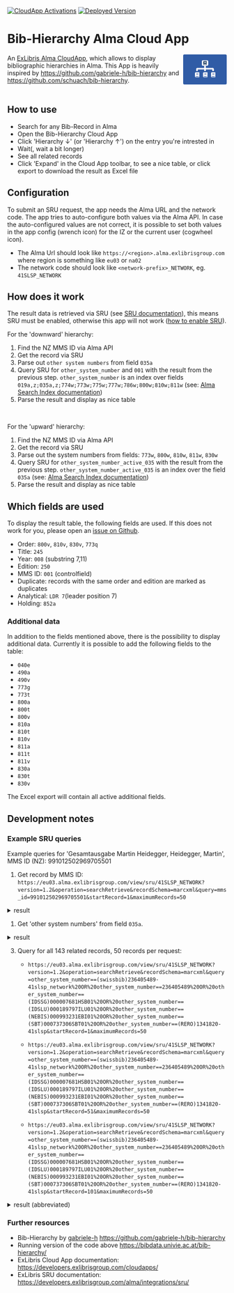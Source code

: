 <a href="https://developers.exlibrisgroup.com/appcenter/bib-hierarchy/">![CloudApp Activations](<https://img.shields.io/badge/dynamic/json?url=https%3A%2F%2Fapps01.ext.exlibrisgroup.com%2Fappstats.json&query=%24%5B%3F(%40.cloud_app_id%3D%3D'hsg-library%2Falma-bib-hierarchy')%5D.user_count&style=flat&label=Cloud%20App%20Activations>)</a>
<a href="https://developers.exlibrisgroup.com/appcenter/bib-hierarchy/">![Deployed Version](<https://img.shields.io/badge/dynamic/json?url=https%3A%2F%2Fapps01.ext.exlibrisgroup.com%2Fapps.json&query=%24%5B%3F(%40.id%3D%3D'hsg-library%2Falma-bib-hierarchy')%5D.version&label=Deployed%20Version&color=green>)</a>

# Bib-Hierarchy Alma Cloud App

<img align="right" src="./cloudapp/src/assets/app-icon.png" width="100" style="border-radius: 3px">

An [ExLibris Alma CloudApp](https://developers.exlibrisgroup.com/cloudapps/), which allows to display bibliographic hierarchies in Alma. This App is heavily inspired by https://github.com/gabriele-h/bib-hierarchy and https://github.com/schuach/bib-hierarchy.
<br>
<br>

## How to use

- Search for any Bib-Record in Alma
- Open the Bib-Hierarchy Cloud App
- Click 'Hierarchy ↓' (or 'Hierarchy ↑') on the entry you're intrested in
- Wait(, wait a bit longer)
- See all related records
- Click 'Expand' in the Cloud App toolbar, to see a nice table, or click export to download the result as Excel file

## Configuration

To submit an SRU request, the app needs the Alma URL and the network code. The app tries to auto-configure both values via the Alma API. In case the auto-configured values are not correct, it is possible to set both values in the app config (wrench icon) for the IZ or the current user (cogwheel icon).

- The Alma Url should look like `https://<region>.alma.exlibrisgroup.com` where region is something like `eu03` or `na02`
- The network code should look like `<network-prefix>_NETWORK`, eg. `41SLSP_NETWORK`

## How does it work

The result data is retrieved via SRU (see [SRU documentation](https://developers.exlibrisgroup.com/alma/integrations/sru/)), this means SRU must be enabled, otherwise this app will not work ([how to enable SRU](<https://knowledge.exlibrisgroup.com/Alma/Product_Documentation/010Alma_Online_Help_(English)/090Integrations_with_External_Systems/030Resource_Management/190SRU_SRW_Search#>)).

For the 'downward' hierarchy:

1. Find the NZ MMS ID via Alma API
2. Get the record via SRU
3. Parse out `other system numbers` from field `035a`
4. Query SRU for `other_system_number` and `001` with the result from the previous step. `other_system_number` is an index over fields `019a,z;035a,z;774w;773w;775w;777w;786w;800w;810w;811w` (see: [Alma Search Index documentation](<https://knowledge.exlibrisgroup.com/Alma/Product_Documentation/010Alma_Online_Help_(English)/Metadata_Management/180Search_Indexes/050MARC_21_Search_Indexes#Search_Index_to_MARC_21_Bibliographic_Tag_Mapping>))
5. Parse the result and display as nice table

<br>

For the 'upward' hierarchy:

1. Find the NZ MMS ID via Alma API
2. Get the record via SRU
3. Parse out the system numbers from fields: `773w`, `800w`, `810w`, `811w`, `830w`
4. Query SRU for `other_system_number_active_035` with the result from the previous step. `other_system_number_active_035` is an index over the field `035a` (see: [Alma Search Index documentation](<https://knowledge.exlibrisgroup.com/Alma/Product_Documentation/010Alma_Online_Help_(English)/Metadata_Management/180Search_Indexes/050MARC_21_Search_Indexes#Search_Index_to_MARC_21_Bibliographic_Tag_Mapping>))
5. Parse the result and display as nice table

## Which fields are used

To display the result table, the following fields are used. If this does not work for you, please open an [issue on Github](https://github.com/HSG-Library/alma-bib-hierarchy/issues).

- Order: `800v`, `810v`, `830v`, `773q`
- Title: `245`
- Year: `008` (substring 7,11)
- Edition: `250`
- MMS ID: `001` (controlfield)
- Duplicate: records with the same order and edition are marked as duplicates
- Analytical: `LDR 7`(leader position 7)
- Holding: `852a`

### Additional data

In addition to the fields mentioned above, there is the possibility to display additional data. Currently it is possible to add the following fields to the table:

- `040e`
- `490a`
- `490v`
- `773g`
- `773t`
- `800a`
- `800t`
- `800v`
- `810a`
- `810t`
- `810v`
- `811a`
- `811t`
- `811v`
- `830a`
- `830t`
- `830v`

The Excel export will contain all active additional fields.

## Development notes

### Example SRU queries

Example queries for 'Gesamtausgabe Martin Heidegger, Heidegger, Martin', MMS ID (NZ): 991012502969705501

1. Get record by MMS ID: `https://eu03.alma.exlibrisgroup.com/view/sru/41SLSP_NETWORK?version=1.2&operation=searchRetrieve&recordSchema=marcxml&query=mms_id=991012502969705501&startRecord=1&maximumRecords=50`
<details>
<summary>result</summary>

```xml
<?xml version="1.0" encoding="UTF-8" standalone="no"?><searchRetrieveResponse xmlns="http://www.loc.gov/zing/srw/">
  <version>1.2</version>
  <numberOfRecords>1</numberOfRecords>
  <records>
    <record>
      <recordSchema>marcxml</recordSchema>
      <recordPacking>xml</recordPacking>
      <recordData>
        <record xmlns="http://www.loc.gov/MARC21/slim">
          <leader>02482nam a2200529 ca4500</leader>
          <controlfield tag="001">991012502969705501</controlfield>
          <controlfield tag="005">20220614110045.0</controlfield>
          <controlfield tag="008">201012m19752022gw            00| | ger^^</controlfield>
          <datafield ind1=" " ind2=" " tag="019">
            <subfield code="a">Übergeordnete Aufnahme = Niveau supérieur = Livello superiore</subfield>
            <subfield code="5">SLSP/2020</subfield>
          </datafield>
          <datafield ind1=" " ind2=" " tag="035">
            <subfield code="a">(swissbib)236405489-41slsp_network</subfield>
          </datafield>
          <datafield ind1=" " ind2=" " tag="035">
            <subfield code="a">236405489</subfield>
            <subfield code="9">ExL</subfield>
          </datafield>
          <datafield ind1=" " ind2=" " tag="035">
            <subfield code="a">(IDSSG)000007681HSB01</subfield>
          </datafield>
          <datafield ind1=" " ind2=" " tag="035">
            <subfield code="a">(IDSLU)000189797ILU01</subfield>
          </datafield>
          <datafield ind1=" " ind2=" " tag="035">
            <subfield code="a">(NEBIS)000993231EBI01</subfield>
          </datafield>
          <datafield ind1=" " ind2=" " tag="035">
            <subfield code="a">(SBT)000737306SBT01</subfield>
          </datafield>
          <datafield ind1=" " ind2=" " tag="035">
            <subfield code="a">(RERO)1341820-41slsp</subfield>
          </datafield>
          <datafield ind1=" " ind2=" " tag="040">
            <subfield code="a">SzZuIDS HSG</subfield>
            <subfield code="b">ger</subfield>
            <subfield code="e">rda</subfield>
            <subfield code="d">CH-ZuSLS</subfield>
          </datafield>
          <datafield ind1=" " ind2="7" tag="072">
            <subfield code="a">100</subfield>
            <subfield code="2">IDS LU</subfield>
          </datafield>
          <datafield ind1=" " ind2="7" tag="072">
            <subfield code="a">ph</subfield>
            <subfield code="2">rero</subfield>
          </datafield>
          <datafield ind1=" " ind2=" " tag="084">
            <subfield code="a">CI 2600</subfield>
            <subfield code="2">rvk</subfield>
          </datafield>
          <datafield ind1="1" ind2=" " tag="100">
            <subfield code="6">880-01</subfield>
            <subfield code="a">Heidegger, Martin</subfield>
            <subfield code="d">1889-1976</subfield>
            <subfield code="0">(DE-588)118547798</subfield>
            <subfield code="4">aut</subfield>
          </datafield>
          <datafield ind1="1" ind2=" " tag="880">
            <subfield code="6">100-01</subfield>
            <subfield code="a">Heidegger, Martin</subfield>
            <subfield code="0">(SBT11)000003924</subfield>
            <subfield code="4">aut</subfield>
          </datafield>
          <datafield ind1="1" ind2=" " tag="880">
            <subfield code="6">100-01</subfield>
            <subfield code="a">Heidegger, Martin</subfield>
            <subfield code="d">1889-1976</subfield>
            <subfield code="0">(IDREF)026917548</subfield>
            <subfield code="4">aut</subfield>
          </datafield>
          <datafield ind1="1" ind2="0" tag="240">
            <subfield code="a">Werke</subfield>
          </datafield>
          <datafield ind1="1" ind2="0" tag="245">
            <subfield code="a">Gesamtausgabe</subfield>
            <subfield code="c">Martin Heidegger</subfield>
          </datafield>
          <datafield ind1=" " ind2="1" tag="264">
            <subfield code="a">Frankfurt am Main</subfield>
            <subfield code="b">Vittorio Klostermann</subfield>
            <subfield code="c">1975-[2022]</subfield>
          </datafield>
          <datafield ind1=" " ind2=" " tag="300">
            <subfield code="a">102 Bände</subfield>
            <subfield code="c">21 cm</subfield>
          </datafield>
          <datafield ind1=" " ind2=" " tag="336">
            <subfield code="b">txt</subfield>
            <subfield code="2">rdacontent</subfield>
          </datafield>
          <datafield ind1=" " ind2=" " tag="337">
            <subfield code="b">n</subfield>
            <subfield code="2">rdamedia</subfield>
          </datafield>
          <datafield ind1=" " ind2=" " tag="338">
            <subfield code="b">nc</subfield>
            <subfield code="2">rdacarrier</subfield>
          </datafield>
          <datafield ind1=" " ind2=" " tag="500">
            <subfield code="a">Werk gegliedert in 4 Abteilungen (Einzelbände durchgehend numeriert): 1. Abteilung = Band 1-16: Veröffentlichte Schriften ; 2. Abteilung = Band 17-63: Vorlesungen ; 3. Abteilung   = Band 64-81: Unveröffentlichte Abhandlungen, Vorträge - Gedachtes ; 4. Abteilung = Band 82-102: Hinweise und Aufzeichnungen</subfield>
          </datafield>
          <datafield ind1=" " ind2=" " tag="500">
            <subfield code="a">2. Abteilung: Vorlesungen 1919-1944, aufgeteilt in: Marburger Vorlesungen und Freiburger Vorlesungen</subfield>
          </datafield>
          <datafield ind1=" " ind2=" " tag="500">
            <subfield code="a">Hier auch später erschienene Auflagen</subfield>
          </datafield>
          <datafield ind1="1" ind2="7" tag="600">
            <subfield code="a">Heidegger, Martin</subfield>
            <subfield code="d">1889-1976</subfield>
            <subfield code="0">(DE-588)118547798</subfield>
            <subfield code="2">gnd</subfield>
          </datafield>
          <datafield ind1="1" ind2="7" tag="600">
            <subfield code="a">Heidegger, Martin</subfield>
            <subfield code="d">1889-1976</subfield>
            <subfield code="0">(IDREF)026917548</subfield>
            <subfield code="2">idref</subfield>
          </datafield>
          <datafield ind1=" " ind2="7" tag="650">
            <subfield code="a">Philosophie</subfield>
            <subfield code="2">gnd</subfield>
            <subfield code="0">(DE-588)4045791-6</subfield>
          </datafield>
          <datafield ind1=" " ind2="7" tag="650">
            <subfield code="a">DEUTSCHLAND (MITTELEUROPA). BUNDESREPUBLIK DEUTSCHLAND</subfield>
            <subfield code="9">ger</subfield>
            <subfield code="0">(ETHUDK)000041967</subfield>
            <subfield code="2">ethudk</subfield>
          </datafield>
          <datafield ind1=" " ind2="7" tag="650">
            <subfield code="a">GESAMMELTE WERKE EINZELNER VERFASSER</subfield>
            <subfield code="9">ger</subfield>
            <subfield code="0">(ETHUDK)000009346</subfield>
            <subfield code="2">ethudk</subfield>
          </datafield>
          <datafield ind1=" " ind2="7" tag="650">
            <subfield code="a">PHILOSOPHIE</subfield>
            <subfield code="9">ger</subfield>
            <subfield code="0">(ETHUDK)000009365</subfield>
            <subfield code="2">ethudk</subfield>
          </datafield>
          <datafield ind1=" " ind2="7" tag="650">
            <subfield code="a">Philosophie allemande</subfield>
            <subfield code="0">(RERO)A023098320</subfield>
            <subfield code="2">rero</subfield>
          </datafield>
          <datafield ind1=" " ind2="7" tag="651">
            <subfield code="a">Allemagne</subfield>
            <subfield code="y">20e siècle</subfield>
            <subfield code="0">(IDREF)027268969</subfield>
            <subfield code="2">idref</subfield>
          </datafield>
          <datafield ind1=" " ind2="7" tag="650">
            <subfield code="a">"1889/1976"</subfield>
            <subfield code="2">ethudk</subfield>
          </datafield>
          <datafield ind1=" " ind2=" " tag="690">
            <subfield code="a">Existenzialphilosophie. A.</subfield>
            <subfield code="2">rzs-L1</subfield>
          </datafield>
          <datafield ind1=" " ind2=" " tag="690">
            <subfield code="a">Philosophie, 20. Jh.</subfield>
            <subfield code="2">uzb-VI</subfield>
          </datafield>
          <datafield ind1=" " ind2=" " tag="691">
            <subfield code="e">193</subfield>
            <subfield code="a">Filosofia occidentale moderna. Germania e Austria</subfield>
            <subfield code="2">usi-TE</subfield>
          </datafield>
          <datafield ind1="0" ind2="1" tag="852">
            <subfield code="a">41SLSP_UGE</subfield>
            <subfield code="6">991009242179705502</subfield>
            <subfield code="9">P</subfield>
          </datafield>
          <datafield ind1="0" ind2="1" tag="852">
            <subfield code="a">41SLSP_UZB</subfield>
            <subfield code="6">990009932310205508</subfield>
            <subfield code="9">P</subfield>
          </datafield>
          <datafield ind1="0" ind2="1" tag="852">
            <subfield code="a">41SLSP_ZHK</subfield>
            <subfield code="6">990009932310205512</subfield>
            <subfield code="9">P</subfield>
          </datafield>
          <datafield ind1="0" ind2="1" tag="852">
            <subfield code="a">41SLSP_FHO</subfield>
            <subfield code="6">99116697746005515</subfield>
            <subfield code="9">P</subfield>
          </datafield>
          <datafield ind1="0" ind2="1" tag="852">
            <subfield code="a">41SLSP_HSG</subfield>
            <subfield code="6">9976810105506</subfield>
            <subfield code="9">P</subfield>
          </datafield>
          <datafield ind1="0" ind2="1" tag="852">
            <subfield code="a">41SLSP_UNE</subfield>
            <subfield code="6">991001759499705517</subfield>
            <subfield code="9">P</subfield>
          </datafield>
          <datafield ind1="0" ind2="1" tag="852">
            <subfield code="a">41SLSP_FNW</subfield>
            <subfield code="6">990009932310205518</subfield>
            <subfield code="9">P</subfield>
          </datafield>
          <datafield ind1="0" ind2="1" tag="852">
            <subfield code="a">41SLSP_ETH</subfield>
            <subfield code="6">990009932310205503</subfield>
            <subfield code="9">P</subfield>
          </datafield>
          <datafield ind1="0" ind2="1" tag="852">
            <subfield code="a">41SLSP_RZS</subfield>
            <subfield code="6">991897970105505</subfield>
            <subfield code="9">P</subfield>
          </datafield>
          <datafield ind1="0" ind2="1" tag="852">
            <subfield code="a">41SLSP_USI</subfield>
            <subfield code="6">990007373060205507</subfield>
            <subfield code="9">P</subfield>
          </datafield>
          <datafield ind1="0" ind2="1" tag="852">
            <subfield code="a">41SLSP_BCUFR</subfield>
            <subfield code="6">991000697029705509</subfield>
            <subfield code="9">P</subfield>
          </datafield>
          <datafield ind1="0" ind2="1" tag="852">
            <subfield code="a">41SLSP_VGE</subfield>
            <subfield code="6">991013047529705524</subfield>
            <subfield code="9">P</subfield>
          </datafield>
          <datafield ind1=" " ind2=" " tag="900">
            <subfield code="d">IDSZ2zbzswk200101b</subfield>
            <subfield code="e">IDSZ2baur</subfield>
          </datafield>
          <datafield ind1=" " ind2=" " tag="903">
            <subfield code="a">RERO-SIGN</subfield>
            <subfield code="5">UNIGE/20221406/lag</subfield>
          </datafield>
        </record>
      </recordData>
      <recordIdentifier>991012502969705501</recordIdentifier>
      <recordPosition>1</recordPosition>
    </record>
  </records>
  <extraResponseData xmlns:xb="http://www.exlibris.com/repository/search/xmlbeans/">
    <xb:exact>true</xb:exact>
    <xb:responseDate>2022-12-22T09:59:07+0100</xb:responseDate>
  </extraResponseData>
</searchRetrieveResponse>
```

</details>

1. Get 'other system numbers' from field `035a`.
<details>
<summary>result</summary>

```
0: "(swissbib)236405489-41slsp_network"
1: "236405489"
2: "(IDSSG)000007681HSB01"
3: "(IDSLU)000189797ILU01"
4: "(NEBIS)000993231EBI01"
5: "(SBT)000737306SBT01"
6: "(RERO)1341820-41slsp"
```

</details>

3. Query for all 143 related records, 50 records per request:

   - `https://eu03.alma.exlibrisgroup.com/view/sru/41SLSP_NETWORK?version=1.2&operation=searchRetrieve&recordSchema=marcxml&query=other_system_number==(swissbib)236405489-41slsp_network%20OR%20other_system_number==236405489%20OR%20other_system_number==(IDSSG)000007681HSB01%20OR%20other_system_number==(IDSLU)000189797ILU01%20OR%20other_system_number==(NEBIS)000993231EBI01%20OR%20other_system_number==(SBT)000737306SBT01%20OR%20other_system_number==(RERO)1341820-41slsp&startRecord=1&maximumRecords=50`

   - `https://eu03.alma.exlibrisgroup.com/view/sru/41SLSP_NETWORK?version=1.2&operation=searchRetrieve&recordSchema=marcxml&query=other_system_number==(swissbib)236405489-41slsp_network%20OR%20other_system_number==236405489%20OR%20other_system_number==(IDSSG)000007681HSB01%20OR%20other_system_number==(IDSLU)000189797ILU01%20OR%20other_system_number==(NEBIS)000993231EBI01%20OR%20other_system_number==(SBT)000737306SBT01%20OR%20other_system_number==(RERO)1341820-41slsp&startRecord=51&maximumRecords=50`

   - `https://eu03.alma.exlibrisgroup.com/view/sru/41SLSP_NETWORK?version=1.2&operation=searchRetrieve&recordSchema=marcxml&query=other_system_number==(swissbib)236405489-41slsp_network%20OR%20other_system_number==236405489%20OR%20other_system_number==(IDSSG)000007681HSB01%20OR%20other_system_number==(IDSLU)000189797ILU01%20OR%20other_system_number==(NEBIS)000993231EBI01%20OR%20other_system_number==(SBT)000737306SBT01%20OR%20other_system_number==(RERO)1341820-41slsp&startRecord=101&maximumRecords=50`

<details>
<summary>result (abbreviated)</summary>

```xml
<?xml version="1.0" encoding="UTF-8" standalone="no"?><searchRetrieveResponse xmlns="http://www.loc.gov/zing/srw/">
  <version>1.2</version>
  <numberOfRecords>143</numberOfRecords>
  <records>
    <record>
      <recordSchema>marcxml</recordSchema>
      <recordPacking>xml</recordPacking>
      <recordData>
        <record xmlns="http://www.loc.gov/MARC21/slim">
          <leader>02032nam a2200481 c 4500</leader>
          <controlfield tag="001">991107550739705501</controlfield>
          <controlfield tag="005">20201222230245.0</controlfield>
          <controlfield tag="008">201012t19901990gw ||||| |||| 00| ||ger d</controlfield>
          <datafield ind1="7" ind2=" " tag="024">
            <subfield code="a">http://catalogue.bnf.fr/ark:/12148/cb35461626k</subfield>
            <subfield code="2">uri</subfield>
          </datafield>
          <datafield ind1=" " ind2=" " tag="035">
            <subfield code="a">(swissbib)238971651-41slsp_network</subfield>
          </datafield>
          <datafield ind1=" " ind2=" " tag="035">
            <subfield code="a">238971651</subfield>
            <subfield code="9">ExL</subfield>
          </datafield>
          <datafield ind1=" " ind2=" " tag="035">
            <subfield code="a">(RERO)1342997-41slsp</subfield>
          </datafield>
          <datafield ind1=" " ind2=" " tag="035">
            <subfield code="a">(NEBIS)000589647EBI01</subfield>
          </datafield>
          <datafield ind1=" " ind2=" " tag="035">
            <subfield code="a">(IDSLU)000119139ILU01</subfield>
          </datafield>
          <datafield ind1=" " ind2=" " tag="040">
            <subfield code="a">RERO nebpun</subfield>
            <subfield code="d">CH-ZuSLS</subfield>
          </datafield>
          <datafield ind1=" " ind2="7" tag="072">
            <subfield code="a">ph</subfield>
            <subfield code="2">rero</subfield>
          </datafield>
          <datafield ind1=" " ind2="7" tag="072">
            <subfield code="a">100</subfield>
            <subfield code="2">IDS LU</subfield>
          </datafield>
          <datafield ind1=" " ind2=" " tag="084">
            <subfield code="a">CI 2600</subfield>
            <subfield code="2">rvk</subfield>
          </datafield>
          <datafield ind1="1" ind2=" " tag="100">
            <subfield code="a">Heidegger, Martin</subfield>
            <subfield code="d">1889-1976</subfield>
            <subfield code="0">(DE-588)118547798</subfield>
            <subfield code="6">880-01</subfield>
          </datafield>
          <datafield ind1="1" ind2=" " tag="880">
            <subfield code="6">100-01</subfield>
            <subfield code="a">Heidegger, Martin</subfield>
            <subfield code="d">1889-1976</subfield>
            <subfield code="0">(IDREF)026917548</subfield>
            <subfield code="4">cre</subfield>
          </datafield>
          <datafield ind1="1" ind2="0" tag="245">
            <subfield code="a">1. Nietzsches Metaphysik</subfield>
            <subfield code="b">2. Einleitung in die Philosophie : Denken und Dichten : [Vorlesung Wintersemester 1941/42 (angekündigt, aber nicht gehalten) und abgebrochene Vorlesung Wintersemester 1944/45]</subfield>
            <subfield code="c">Martin Heidegger ; [hrsg. von Petra Jaeger]</subfield>
          </datafield>
          <datafield ind1="1" ind2=" " tag="246">
            <subfield code="a">Einleitung in die Philosophie</subfield>
          </datafield>
          <datafield ind1=" " ind2="1" tag="264">
            <subfield code="a">Frankfurt am Main</subfield>
            <subfield code="b">V. Klostermann</subfield>
            <subfield code="c">[1990]</subfield>
          </datafield>
          <datafield ind1=" " ind2="4" tag="264">
            <subfield code="c">© 1990</subfield>
          </datafield>
          <datafield ind1=" " ind2=" " tag="300">
            <subfield code="a">VII, 162 S.</subfield>
            <subfield code="b">Faksim.</subfield>
            <subfield code="c">21 cm</subfield>
          </datafield>
          <datafield ind1=" " ind2=" " tag="336">
            <subfield code="b">txt</subfield>
            <subfield code="2">rdacontent</subfield>
          </datafield>
          <datafield ind1=" " ind2=" " tag="337">
            <subfield code="b">n</subfield>
            <subfield code="2">rdamedia</subfield>
          </datafield>
          <datafield ind1=" " ind2=" " tag="338">
            <subfield code="b">nc</subfield>
            <subfield code="2">rdacarrier</subfield>
          </datafield>
          <datafield ind1="1" ind2=" " tag="490">
            <subfield code="a">Gesamtausgabe / Martin Heidegger</subfield>
            <subfield code="v">Bd. 50</subfield>
          </datafield>
          <datafield ind1="1" ind2="7" tag="600">
            <subfield code="a">Nietzsche, Friedrich</subfield>
            <subfield code="d">1844-1900</subfield>
            <subfield code="0">(IDREF)086200038</subfield>
            <subfield code="2">idref</subfield>
          </datafield>
          <datafield ind1="1" ind2="7" tag="600">
            <subfield code="a">Nietzsche, Friedrich</subfield>
            <subfield code="2">idszbz</subfield>
          </datafield>
          <datafield ind1="1" ind2="7" tag="600">
            <subfield code="a">Nietzsche, Friedrich</subfield>
            <subfield code="d">1844-1900</subfield>
            <subfield code="0">(DE-588)118587943</subfield>
            <subfield code="2">gnd</subfield>
          </datafield>
          <datafield ind1=" " ind2="7" tag="650">
            <subfield code="a">Métaphysique</subfield>
            <subfield code="0">(RERO)A021003345</subfield>
            <subfield code="2">rero</subfield>
          </datafield>
          <datafield ind1=" " ind2="7" tag="650">
            <subfield code="a">Metaphysik</subfield>
            <subfield code="2">idszbz</subfield>
          </datafield>
          <datafield ind1=" " ind2="7" tag="650">
            <subfield code="a">Philosophie</subfield>
            <subfield code="2">idszbz</subfield>
          </datafield>
          <datafield ind1=" " ind2="7" tag="650">
            <subfield code="a">ALLGEMEINE METAPHYSIK (PHILOSOPHIE)</subfield>
            <subfield code="9">ger</subfield>
            <subfield code="0">(ETHUDK)000009377</subfield>
            <subfield code="2">ethudk</subfield>
          </datafield>
          <datafield ind1=" " ind2="7" tag="655">
            <subfield code="a">Einführung</subfield>
            <subfield code="2">idszbz</subfield>
          </datafield>
          <datafield ind1="1" ind2="2" tag="700">
            <subfield code="a">Heidegger, Martin</subfield>
            <subfield code="t">Nietzsches Metaphysik</subfield>
          </datafield>
          <datafield ind1="1" ind2="2" tag="700">
            <subfield code="a">Heidegger, Martin</subfield>
            <subfield code="t">Einleitung in die Philosophie</subfield>
          </datafield>
          <datafield ind1="1" ind2=" " tag="700">
            <subfield code="a">Jaeger, Petra</subfield>
            <subfield code="0">(IDREF)028415213</subfield>
          </datafield>
          <datafield ind1="0" ind2="2" tag="740">
            <subfield code="a">2. Einleitung in die Philosophie</subfield>
          </datafield>
          <datafield ind1="1" ind2=" " tag="800">
            <subfield code="a">Heidegger, Martin</subfield>
            <subfield code="d">1889-1976</subfield>
            <subfield code="t">Werke</subfield>
            <subfield code="v">50</subfield>
            <subfield code="w">(IDSLU)000189797ILU01</subfield>
          </datafield>
          <datafield ind1="0" ind2="1" tag="852">
            <subfield code="a">41SLSP_UGE</subfield>
            <subfield code="6">991005417919705502</subfield>
            <subfield code="9">P</subfield>
          </datafield>
          <datafield ind1="0" ind2="1" tag="852">
            <subfield code="a">41SLSP_UZB</subfield>
            <subfield code="6">990005896470205508</subfield>
            <subfield code="9">P</subfield>
          </datafield>
          <datafield ind1="0" ind2="1" tag="852">
            <subfield code="a">41SLSP_ETH</subfield>
            <subfield code="6">990005896470205503</subfield>
            <subfield code="9">P</subfield>
          </datafield>
          <datafield ind1="0" ind2="1" tag="852">
            <subfield code="a">41SLSP_RZS</subfield>
            <subfield code="6">991191390105505</subfield>
            <subfield code="9">P</subfield>
          </datafield>
          <datafield ind1="0" ind2="1" tag="852">
            <subfield code="a">41SLSP_BCUFR</subfield>
            <subfield code="6">991000859769705509</subfield>
            <subfield code="9">P</subfield>
          </datafield>
          <datafield ind1="0" ind2="1" tag="852">
            <subfield code="a">41SLSP_VGE</subfield>
            <subfield code="6">991002129669705524</subfield>
            <subfield code="9">P</subfield>
          </datafield>
          <datafield ind1=" " ind2=" " tag="900">
            <subfield code="a">REROnoselfmerge</subfield>
          </datafield>
        </record>
      </recordData>
      <recordIdentifier>991107550739705501</recordIdentifier>
      <recordPosition>1</recordPosition>
    </record>
    <record>
      <recordSchema>marcxml</recordSchema>
      <recordPacking>xml</recordPacking>
      <recordData>
        <record xmlns="http://www.loc.gov/MARC21/slim">
          <leader>05545nam a2200817 c 4500</leader>
          <controlfield tag="001">991134663009705501</controlfield>
          <controlfield tag="005">20220921201945.0</controlfield>
          <controlfield tag="008">201011s2012    gw            00| | ger|d</controlfield>
          <datafield ind1=" " ind2=" " tag="020">
            <subfield code="a">9783465037255</subfield>
            <subfield code="c">(kt)</subfield>
          </datafield>
          <datafield ind1=" " ind2=" " tag="020">
            <subfield code="a">9783465037262</subfield>
            <subfield code="c">(Ln)</subfield>
          </datafield>
          <datafield ind1=" " ind2=" " tag="035">
            <subfield code="a">(swissbib)218332912-41slsp_network</subfield>
          </datafield>
          <datafield ind1=" " ind2=" " tag="035">
            <subfield code="a">218332912</subfield>
            <subfield code="9">ExL</subfield>
          </datafield>
          <datafield ind1=" " ind2=" " tag="035">
            <subfield code="a">(NEBIS)006908863EBI01</subfield>
          </datafield>
          <datafield ind1=" " ind2=" " tag="035">
            <subfield code="a">(RERO)R006371575-41slsp</subfield>
          </datafield>
          <datafield ind1=" " ind2=" " tag="035">
            <subfield code="a">(IDSBB)005753658DSV01</subfield>
          </datafield>
          <datafield ind1=" " ind2=" " tag="035">
            <subfield code="a">(IDSLU)001023910ILU01</subfield>
          </datafield>
          <datafield ind1=" " ind2=" " tag="035">
            <subfield code="a">(IDSSG)000544914HSB01</subfield>
          </datafield>
          <datafield ind1=" " ind2=" " tag="040">
            <subfield code="a">RERO gevbge</subfield>
            <subfield code="d">CH-ZuSLS</subfield>
          </datafield>
          <datafield ind1=" " ind2="7" tag="072">
            <subfield code="a">ph</subfield>
            <subfield code="2">rero</subfield>
          </datafield>
          <datafield ind1=" " ind2="7" tag="072">
            <subfield code="a">ph</subfield>
            <subfield code="2">SzZuIDS BS/BE</subfield>
          </datafield>
          <datafield ind1=" " ind2="7" tag="072">
            <subfield code="a">100</subfield>
            <subfield code="2">IDS LU</subfield>
          </datafield>
          <datafield ind1="0" ind2="4" tag="082">
            <subfield code="a">193</subfield>
            <subfield code="2">19</subfield>
          </datafield>
          <datafield ind1="1" ind2="4" tag="082">
            <subfield code="a">193</subfield>
            <subfield code="2">22</subfield>
          </datafield>
          <datafield ind1=" " ind2=" " tag="084">
            <subfield code="a">CI 2600</subfield>
            <subfield code="2">rvk</subfield>
          </datafield>
          <datafield ind1="1" ind2=" " tag="100">
            <subfield code="a">Heidegger, Martin</subfield>
            <subfield code="d">1889-1976</subfield>
            <subfield code="0">(DE-588)118547798</subfield>
            <subfield code="6">880-01</subfield>
          </datafield>
          <datafield ind1="1" ind2=" " tag="880">
            <subfield code="6">100-01</subfield>
            <subfield code="a">Heidegger, Martin</subfield>
            <subfield code="d">1889-1976</subfield>
            <subfield code="0">(IDREF)026917548</subfield>
            <subfield code="4">cre</subfield>
          </datafield>
          <datafield ind1="1" ind2="0" tag="245">
            <subfield code="a">&lt;&lt;Der&gt;&gt; Anfang der Abendländischen Philosophie</subfield>
            <subfield code="b">; Auslegung des Anaximander und Parmenides</subfield>
            <subfield code="c">Martin Heidegger ; hrsg. von Peter Trawny</subfield>
          </datafield>
          <datafield ind1=" " ind2="1" tag="264">
            <subfield code="a">Frankfurt am Main</subfield>
            <subfield code="b">Klostermann</subfield>
            <subfield code="c">2012</subfield>
          </datafield>
          <datafield ind1=" " ind2=" " tag="300">
            <subfield code="a">272 S.</subfield>
            <subfield code="c">22 cm</subfield>
          </datafield>
          <datafield ind1=" " ind2=" " tag="336">
            <subfield code="b">txt</subfield>
            <subfield code="2">rdacontent</subfield>
          </datafield>
          <datafield ind1=" " ind2=" " tag="337">
            <subfield code="b">n</subfield>
            <subfield code="2">rdamedia</subfield>
          </datafield>
          <datafield ind1=" " ind2=" " tag="338">
            <subfield code="b">nc</subfield>
            <subfield code="2">rdacarrier</subfield>
          </datafield>
          <datafield ind1="1" ind2=" " tag="490">
            <subfield code="a">Gesamtausgabe / Martin Heidegger</subfield>
            <subfield code="v">Band 35</subfield>
            <subfield code="a">Abt. 2, Vorlesungen 1919-1944</subfield>
          </datafield>
          <datafield ind1="1" ind2=" " tag="490">
            <subfield code="a">Vorlesungen 1919-1944 / Martin Heidegger</subfield>
          </datafield>
          <datafield ind1=" " ind2=" " tag="500">
            <subfield code="a">Freiburger Vorlesung Sommersemester 1932</subfield>
          </datafield>
          <datafield ind1="0" ind2=" " tag="505">
            <subfield code="a">Freiburger Vorlesung Sommersemester 1932</subfield>
          </datafield>
          <datafield ind1="0" ind2="7" tag="600">
            <subfield code="a">Anaximander</subfield>
            <subfield code="2">idszbz</subfield>
          </datafield>
          <datafield ind1="0" ind2="7" tag="600">
            <subfield code="a">Parmenides</subfield>
            <subfield code="2">idszbz</subfield>
          </datafield>
          <datafield ind1="0" ind2="7" tag="600">
            <subfield code="a">Anaximander</subfield>
            <subfield code="c">Milesius</subfield>
            <subfield code="d">v610-v546</subfield>
            <subfield code="0">(DE-588)118645102</subfield>
            <subfield code="2">gnd</subfield>
          </datafield>
          <datafield ind1="0" ind2="7" tag="600">
            <subfield code="a">Parmenides</subfield>
            <subfield code="d">v515-v445</subfield>
            <subfield code="t">De natura</subfield>
            <subfield code="0">(DE-588)4273864-7</subfield>
            <subfield code="2">gnd</subfield>
          </datafield>
          <datafield ind1="0" ind2="0" tag="600">
            <subfield code="a">Anaximander</subfield>
          </datafield>
          <datafield ind1="0" ind2="0" tag="600">
            <subfield code="a">Parmenides</subfield>
          </datafield>
          <datafield ind1="0" ind2="7" tag="600">
            <subfield code="a">Anaximandre</subfield>
            <subfield code="d">0610?-0547? av. J.-C.</subfield>
            <subfield code="0">(IDREF)031250386</subfield>
            <subfield code="2">idref</subfield>
          </datafield>
          <datafield ind1="0" ind2="7" tag="600">
            <subfield code="a">Parménide d'Élée</subfield>
            <subfield code="d">0515?-0440? av. J.-C.</subfield>
            <subfield code="0">(IDREF)027058697</subfield>
            <subfield code="2">idref</subfield>
          </datafield>
          <datafield ind1=" " ind2="7" tag="648">
            <subfield code="a">Geschichte 1932</subfield>
            <subfield code="2">idszbz</subfield>
          </datafield>
          <datafield ind1=" " ind2="7" tag="648">
            <subfield code="a">Geschichte 1900-1950</subfield>
            <subfield code="2">idszbz</subfield>
          </datafield>
          <datafield ind1=" " ind2="7" tag="650">
            <subfield code="a">Philosophie</subfield>
            <subfield code="2">idszbz</subfield>
          </datafield>
          <datafield ind1=" " ind2="7" tag="650">
            <subfield code="a">Logik</subfield>
            <subfield code="0">(DE-588)4036202-4</subfield>
            <subfield code="2">gnd</subfield>
          </datafield>
          <datafield ind1=" " ind2="7" tag="650">
            <subfield code="a">Sein</subfield>
            <subfield code="0">(DE-588)4054329-8</subfield>
            <subfield code="2">gnd</subfield>
          </datafield>
          <datafield ind1=" " ind2="7" tag="650">
            <subfield code="a">Sprache</subfield>
            <subfield code="0">(DE-588)4056449-6</subfield>
            <subfield code="2">gnd</subfield>
          </datafield>
          <datafield ind1=" " ind2="0" tag="650">
            <subfield code="a">Philosophy</subfield>
          </datafield>
          <datafield ind1=" " ind2="0" tag="650">
            <subfield code="a">Pre-Socratic philosophers</subfield>
          </datafield>
          <datafield ind1=" " ind2="7" tag="650">
            <subfield code="a">philosophie - origine</subfield>
            <subfield code="0">(RERO)A010131488</subfield>
            <subfield code="2">rerovoc</subfield>
          </datafield>
          <datafield ind1=" " ind2="7" tag="650">
            <subfield code="a">Philosophie grecque</subfield>
            <subfield code="0">(RERO)A021003850</subfield>
            <subfield code="2">rero</subfield>
          </datafield>
          <datafield ind1=" " ind2="7" tag="655">
            <subfield code="a">Quelle</subfield>
            <subfield code="2">idszbz</subfield>
          </datafield>
          <datafield ind1=" " ind2="7" tag="655">
            <subfield code="a">[Enseignements]</subfield>
            <subfield code="0">(RERO)A025744762</subfield>
            <subfield code="2">rero</subfield>
          </datafield>
          <datafield ind1=" " ind2=" " tag="690">
            <subfield code="a">Auslegung; Übersetzung; Fragment; Einleitung; Satz; Gang; Abgrenzung; Berufung; Entdeckung; Entfaltung; Erfahrung; Erinnerung; Meinung; Philosophie; Transzendenz; Täuschung; Gehalt; Macht; Sprache</subfield>
            <subfield code="2">idssg-J</subfield>
          </datafield>
          <datafield ind1=" " ind2=" " tag="690">
            <subfield code="a">Seinsfrage; Grunderscheinung; Seinsverständnis; Selbsttäuschung; A-Fragment; Daß-Sein; Fragwürdigkeit; Menschsein; Satzstück; So-Sein; Tatbestand; Umrisslosigkeit; Un-Ruhe; Un-Verhältnis; Wahr-Sein; Was-Sein; Zwischenbetrachtung; Erscheinungsgeschichte; Existenzbegriff; Fraglichwerden; Grundfrage; Maßgabe; Nicht-Seiendes; Reihenfolge; Rückgang; Sich-Loslassen; Wesensmacht; Wesenssatz; Zeitsatz; Zur-Herrschaft-Kommen; Frageweise; Fragloseste; Grundgeschehnis; Stellungnahme</subfield>
            <subfield code="2">idssg-J</subfield>
          </datafield>
          <datafield ind1=" " ind2=" " tag="690">
            <subfield code="a">ausdrückliche Entfaltung; möglicher Weg; unzureichende Bedeutung; abendländische Philosophie; abschließende Beurteilung; anderer Spruch; anfänglicher Anfang; anfängliche Frage; begründendes Sagen; bejahend Ofuiaxa; bekanntes Seiendes; bekannte Vielfältigkeit; drittes Kapitel; drittes Stück; dritter Teil; eigene Interpretation; einfach-einzig Selbigkeit; einheitlicher Gehalt; endgültiges Ausbleiben; endgültige Fassung; ermächtigende Macht; erste Besinnung; erster Gang; erste Gruppe; erstes Kapitel; erstes Stück; erster Teil; herrschaftlicher Ausgang; heutige Situation; indirekter Beweis; innere Mitte; innere Zusammengehörigkeit; landläufige Übersetzung; leitende Hinsicht; letzte Frage; nächste Nähe; rechte Wegweisung; rechtlich-sittliche Bedeutung; unbekannt Sem; ungefragte Seinsfrage; unmöglicher Weg; verborgener Anfang; verneinend Af; verschiedene Frageweise; verstandene Unvollendbarkeit; volle Fassung; vorbereitende Besinnung; völlige Entwürdigung; weitere Klärung; wirkliches Fragen; zusammenhängende Entfaltung; zweiter Gang; zweite Gruppe; zweites Kapitel; zweites Satzstück; zweites Stück; zweiter Teil</subfield>
            <subfield code="2">idssg-J</subfield>
          </datafield>
          <datafield ind1=" " ind2=" " tag="690">
            <subfield code="a">Griechenland C4EUGR; Deutschland C4EUGE; Nigeria C6NIGR; Welt C00WOR</subfield>
            <subfield code="2">idssg-J</subfield>
          </datafield>
          <datafield ind1=" " ind2=" " tag="690">
            <subfield code="a">Anaximander; Ede Andere; Existieren Existenz Abgrenzung; Friedrich Nietzsche; Jaspers; Kaiä tfyv toö xpövou; Kierkegaard; Kotö tö xperöv; Martin HEIDEGGER; Parmenides; S. Jahrhundert; Sophokles; Vittorio LOSTERMANN; ÄY vr xov; Äpxtl tcdv övtcov</subfield>
            <subfield code="2">idssg-J</subfield>
          </datafield>
          <datafield ind1="1" ind2=" " tag="700">
            <subfield code="a">Trawny, Peter</subfield>
            <subfield code="d">1964-</subfield>
            <subfield code="0">(DE-588)11563911X</subfield>
            <subfield code="6">880-02</subfield>
          </datafield>
          <datafield ind1="1" ind2=" " tag="880">
            <subfield code="6">700-02</subfield>
            <subfield code="a">Trawny, Peter</subfield>
            <subfield code="d">1964-....</subfield>
            <subfield code="0">(IDREF)035557249</subfield>
          </datafield>
          <datafield ind1="1" ind2="2" tag="700">
            <subfield code="a">Heidegger, Martin</subfield>
            <subfield code="d">1889-1976</subfield>
            <subfield code="t">Auslegung des Anaximander und Parmenides</subfield>
          </datafield>
          <datafield ind1="4" ind2=" " tag="856">
            <subfield code="3">Titelblatt und Inhaltsverzeichnis</subfield>
            <subfield code="u">https://toc.library.ethz.ch/objects/pdf/z01_978-3-465-03725-5_01.pdf</subfield>
            <subfield code="q">pdf</subfield>
          </datafield>
          <datafield ind1="1" ind2=" " tag="800">
            <subfield code="a">Heidegger, Martin</subfield>
            <subfield code="d">1889-1976</subfield>
            <subfield code="t">Werke</subfield>
            <subfield code="v">35</subfield>
            <subfield code="w">(IDSLU)000189797ILU01</subfield>
          </datafield>
          <datafield ind1="1" ind2=" " tag="800">
            <subfield code="a">Heidegger, Martin</subfield>
            <subfield code="d">1889-1976</subfield>
            <subfield code="t">Gesamtausgabe</subfield>
            <subfield code="v">2/35</subfield>
            <subfield code="w">(IDSBB)000104000DSV01</subfield>
          </datafield>
          <datafield ind1="1" ind2=" " tag="800">
            <subfield code="a">Heidegger, Martin</subfield>
            <subfield code="t">Vorlesungen 1919-1944</subfield>
            <subfield code="w">(IDSSG)000278937HSB01</subfield>
          </datafield>
          <datafield ind1="0" ind2="1" tag="852">
            <subfield code="a">41SLSP_UGE</subfield>
            <subfield code="6">991003808989705502</subfield>
            <subfield code="9">P</subfield>
          </datafield>
          <datafield ind1="0" ind2="1" tag="852">
            <subfield code="a">41SLSP_UZB</subfield>
            <subfield code="6">990069088630205508</subfield>
            <subfield code="9">P</subfield>
          </datafield>
          <datafield ind1="0" ind2="1" tag="852">
            <subfield code="a">41SLSP_HSG</subfield>
            <subfield code="6">995449140105506</subfield>
            <subfield code="9">P</subfield>
          </datafield>
          <datafield ind1="0" ind2="1" tag="852">
            <subfield code="a">41SLSP_UBE</subfield>
            <subfield code="6">99116924156605511</subfield>
            <subfield code="9">P</subfield>
          </datafield>
          <datafield ind1="0" ind2="1" tag="852">
            <subfield code="a">41SLSP_RZS</subfield>
            <subfield code="6">9910239100105505</subfield>
            <subfield code="9">P</subfield>
          </datafield>
          <datafield ind1="0" ind2="1" tag="852">
            <subfield code="a">41SLSP_BCUFR</subfield>
            <subfield code="6">991003398079705509</subfield>
            <subfield code="9">P</subfield>
          </datafield>
          <datafield ind1="0" ind2="1" tag="852">
            <subfield code="a">41SLSP_ZBS</subfield>
            <subfield code="6">9957536580105528</subfield>
            <subfield code="9">P</subfield>
          </datafield>
          <datafield ind1="0" ind2="1" tag="852">
            <subfield code="a">41SLSP_VGE</subfield>
            <subfield code="6">991003843939705524</subfield>
            <subfield code="9">P</subfield>
          </datafield>
          <datafield ind1="0" ind2="1" tag="852">
            <subfield code="a">41SLSP_UBS</subfield>
            <subfield code="6">9957536580105504</subfield>
            <subfield code="9">P</subfield>
          </datafield>
          <datafield ind1=" " ind2=" " tag="900">
            <subfield code="a">IDSZ2zbzmon201202f</subfield>
            <subfield code="c">IDSZ2kalh</subfield>
            <subfield code="d">IDSZ2zbzswk201202b</subfield>
            <subfield code="e">IDSZ2somm</subfield>
          </datafield>
          <datafield ind1=" " ind2=" " tag="900">
            <subfield code="a">REROnoselfmerge</subfield>
          </datafield>
          <datafield ind1=" " ind2=" " tag="949">
            <subfield code="a">https://toc.library.ethz.ch/objects/pdf/z01_978-3-465-03725-5_01.pdf</subfield>
          </datafield>
        </record>
      </recordData>
      <recordIdentifier>991134663009705501</recordIdentifier>
      <recordPosition>2</recordPosition>
    </record>
  </records>
  <nextRecordPosition>3</nextRecordPosition>
  <extraResponseData xmlns:xb="http://www.exlibris.com/repository/search/xmlbeans/">
    <xb:exact>true</xb:exact>
    <xb:responseDate>2022-12-22T10:42:31+0100</xb:responseDate>
  </extraResponseData>
</searchRetrieveResponse>
```

</details>

### Further resources

- Bib-Hierarchy by [gabriele-h](https://github.com/gabriele-h) https://github.com/gabriele-h/bib-hierarchy
- Running version of the code above https://bibdata.univie.ac.at/bib-hierarchy/
- ExLibris Cloud App documentation: https://developers.exlibrisgroup.com/cloudapps/
- ExLibris SRU documentation: https://developers.exlibrisgroup.com/alma/integrations/sru/
